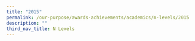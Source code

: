 ```yaml
---
title: "2015"
permalink: /our-purpose/awards-achievements/academics/n-levels/2015
description: ""
third_nav_title: N Levels
---
```

